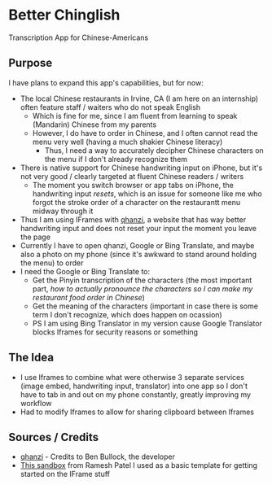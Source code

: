 # Better Chinglish
Transcription App for Chinese-Americans

## Purpose
I have plans to expand this app's capabilities, but for now:
- The local Chinese restaurants in Irvine, CA (I am here on an internship) often feature staff / waiters who do not speak English
  - Which is fine for me, since I am fluent from learning to speak (Mandarin) Chinese from my parents
  - However, I do have to order in Chinese, and I often cannot read the menu very well (having a much shakier Chinese literacy)
    - Thus, I need a way to accurately decipher Chinese characters on the menu if I don't already recognize them
- There is native support for Chinese handwriting input on iPhone, but it's not very good / clearly targeted at fluent Chinese readers / writers
  - The moment you switch browser or app tabs on iPhone, the handwriting input *resets*, which is an issue for someone like me who forgot the stroke order of a character on the restaurantt menu midway through it
- Thus I am using IFrames with [qhanzi](https://www.qhanzi.com/), a website that has way better handwriting input and does not reset your input the moment you leave the page
- Currently I have to open qhanzi, Google or Bing Translate, and maybe also a photo on my phone (since it's awkward to stand around holding the menu) to order
- I need the Google or Bing Translate to:
  - Get the Pinyin transcription of the characters (the most important part, *how to actually pronounce the characters so I can make my restaurant food order in Chinese*)
  - Get the meaning of the characters (important in case there is some term I don't recognize, which does happen on ocassion)
  - PS I am using Bing Translator in my version cause Google Translator blocks Iframes for security reasons or something

## The Idea
- I use Iframes to combine what were otherwise 3 separate services (image embed, handwriting input, translator) into one app so I don't have to tab in and out on my phone constantly, greatly improving my workflow
- Had to modify Iframes to allow for sharing clipboard between Iframes


## Sources / Credits
- [qhanzi](https://www.qhanzi.com/) - Credits to Ben Bullock, the developer
- [This sandbox](https://codesandbox.io/s/9gggb?file=/src/index.js) from Ramesh Patel I used as a basic template for getting started on the IFrame stuff